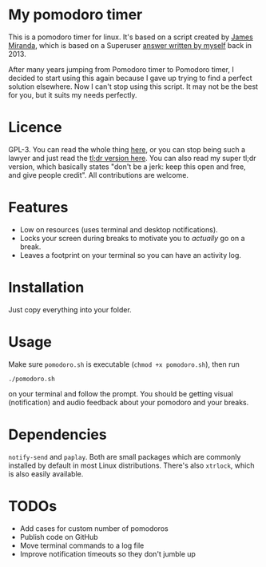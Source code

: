 # My pomodoro timer

This is a pomodoro timer for linux. It's based on a script created by [James Miranda](jameswpm@gmail.com), which is based on a Superuser [answer written by myself](https://superuser.com/questions/224265/pomodoro-timer-for-linux/669811#669811) back in 2013.

After many years jumping from Pomodoro timer to Pomodoro timer, I decided to start using this again because I gave up trying to find a perfect solution elsewhere. Now I can't stop using this script. It may not be the best for you, but it suits my needs perfectly.

# Licence

GPL-3. You can read the whole thing [here](https://www.gnu.org/licenses/gpl-3.0.en.html), or you can stop being such a lawyer and just read the [tl;dr version here](https://tldrlegal.com/license/gnu-general-public-license-v3-(gpl-3)). You can also read my super tl;dr version, which basically states "don't be a jerk: keep this open and free, and give people credit". All contributions are welcome.

# Features

- Low on resources (uses terminal and desktop notifications).
- Locks your screen during breaks to motivate you to _actually_ go on a break.
- Leaves a footprint on your terminal so you can have an activity log.

# Installation

Just copy everything into your folder.

# Usage

Make sure `pomodoro.sh` is executable (`chmod +x pomodoro.sh`), then run

```
./pomodoro.sh
```

on your terminal and follow the prompt. You should be getting visual (notification) and audio feedback about your pomodoro and your breaks.

# Dependencies

`notify-send` and `paplay`. Both are small packages which are commonly installed by default in most Linux distributions. There's also `xtrlock`, which is also easily available.

# TODOs

- Add cases for custom number of pomodoros
- Publish code on GitHub
- Move terminal commands to a log file
- Improve notification timeouts so they don't jumble up
